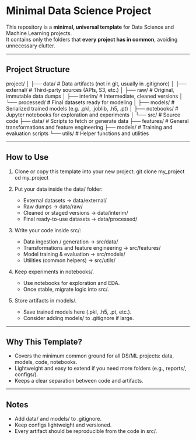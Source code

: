# Minimal Data Science Project

This repository is a **minimal, universal template** for Data Science and Machine Learning projects.  
It contains only the folders that **every project has in common**, avoiding unnecessary clutter.

---

## Project Structure

project/
│
├── data/                  # Data artifacts (not in git, usually in .gitignore)
│   ├── external/          # Third-party sources (APIs, S3, etc.)
│   ├── raw/               # Original, immutable data dumps
│   ├── interim/           # Intermediate, cleaned versions
│   └── processed/         # Final datasets ready for modeling
│
├── models/                # Serialized trained models (e.g. .pkl, .joblib, .h5, .pt)
│
├── notebooks/             # Jupyter notebooks for exploration and experiments
│
└── src/                   # Source code
    ├── data/              # Scripts to fetch or generate data
    ├── features/          # General transformations and feature engineering
    ├── models/            # Training and evaluation scripts
    └── utils/             # Helper functions and utilities

---

## How to Use

1. Clone or copy this template into your new project:
   git clone <this-repo-url> my_project
   cd my_project

2. Put your data inside the data/ folder:
   - External datasets → data/external/
   - Raw dumps → data/raw/
   - Cleaned or staged versions → data/interim/
   - Final ready-to-use datasets → data/processed/

3. Write your code inside src/:
   - Data ingestion / generation → src/data/
   - Transformations and feature engineering → src/features/
   - Model training & evaluation → src/models/
   - Utilities (common helpers) → src/utils/

4. Keep experiments in notebooks/.
   - Use notebooks for exploration and EDA.
   - Once stable, migrate logic into src/.

5. Store artifacts in models/.
   - Save trained models here (.pkl, .h5, .pt, etc.).
   - Consider adding models/ to .gitignore if large.

---

## Why This Template?

- Covers the minimum common ground for all DS/ML projects: data, models, code, notebooks.
- Lightweight and easy to extend if you need more folders (e.g., reports/, configs/).
- Keeps a clear separation between code and artifacts.

---

## Notes

- Add data/ and models/ to .gitignore.
- Keep configs lightweight and versioned.
- Every artifact should be reproducible from the code in src/.

